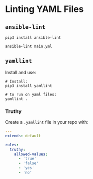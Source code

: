 # Linting YAML Files

## `ansible-lint`

```
pip3 install ansible-lint

ansible-lint main.yml
```

## `yamllint`

Install and use:

```
# Install:
pip3 install yamllint

# to run on yaml files:
yamllint .
```

### Truthy

Create a `.yamllint` file in your repo with:

```yaml
---
extends: default

rules:
  truthy:
    allowed-values:
      - 'true'
      - 'false'
      - 'yes'
      - 'no'
```
